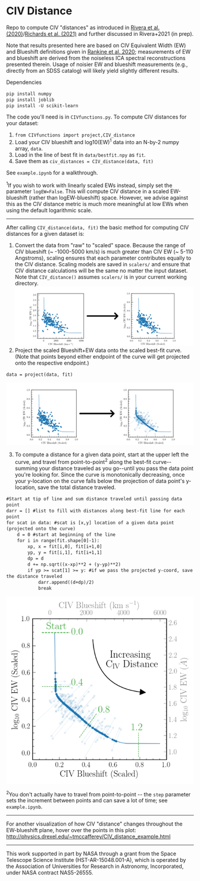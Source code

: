 # CIV Distance
Repo to compute CIV "distances" as introduced in [Rivera et al. (2020)](https://ui.adsabs.harvard.edu/abs/2020ApJ...899...96R/abstract)/[Richards et al. (2021)](https://ui.adsabs.harvard.edu/abs/2021AJ....162..270R/abstract) and further discussed in Rivera+2021 (in prep).

Note that results presented here are based on CIV Equivalent Width (EW) and Blueshift definitions given in [Rankine et al. 2020](https://ui.adsabs.harvard.edu/abs/2020MNRAS.492.4553R/abstract); measurements of EW and blueshift are derived from the noiseless ICA spectral reconstructions presented therein.  Usage of noisier EW and blueshift measurements (e.g., directly from an SDSS catalog) will likely yield slightly different results. 

Dependencies
```
pip install numpy
pip install joblib
pip install -U scikit-learn
```

The code you'll need is in ``CIVfunctions.py``.  To compute CIV distances for your dataset:

1) ``from CIVfunctions import project,CIV_distance``
2) Load your CIV blueshift and log10(EW)<sup>1</sup> data into an N-by-2 numpy array, ``data``.
3) Load in the line of best fit in ``data/bestfit.npy`` as ``fit``.
4) Save them as ``civ_distances = CIV_distance(data, fit)``

See ``example.ipynb`` for a walkthrough.

<sup>1</sup>If you wish to work with linearly scaled EWs instead, simply set the parameter ``logEW=False``.  This will compute CIV distance in a scaled EW-blueshift (rather than logEW-blueshift) space.  However, we advise against this as the CIV distance metric is much more meaningful at low EWs when using the default logarithmic scale.

----

After calling ``CIV_distance(data, fit)`` the basic method for computing CIV distances for a given dataset is:

1) Convert the data from "raw" to "scaled" space.  Because the range of CIV blueshift (~ -1000-5000 km/s) is much greater than CIV EW (~ 5-110 Angstroms), scaling ensures that each parameter contributes equally to the CIV distance.  Scaling models are saved in ``scalers/`` and ensure that CIV distance calculations will be the same no matter the input dataset.  Note that ``CIV_distance()`` assumes ``scalers/`` is in your current working directory.
![alt text](https://github.com/RichardsGroup/CIV_Distance/blob/main/imgs/scale_data.png)
2) Project the scaled Blueshift+EW data onto the scaled best-fit curve.  (Note that points beyond either endpoint of the curve will get projected onto the respective endpoint.)
```
data = project(data, fit) 
```
![alt text](https://github.com/RichardsGroup/CIV_Distance/blob/main/imgs/project_scaled.png)

3) To compute a distance for a given data point, start at the upper left the curve, and travel from point-to-point<sup>2</sup> along the best-fit curve--summing your distance traveled as you go--until you pass the data point you're looking for.  Since the curve is monotonically decreasing, once your y-location on the curve falls below the projection of data point's y-location, save the total distance traveled.   
```
#Start at tip of line and sum distance traveled until passing data point
darr = [] #list to fill with distances along best-fit line for each point
for scat in data: #scat is [x,y] location of a given data point (projected onto the curve)
    d = 0 #start at beginning of the line
    for i in range(fit.shape[0]-1):
        xp, x = fit[i,0], fit[i+1,0]
        yp, y = fit[i,1], fit[i+1,1] 
        dp = d
        d += np.sqrt((x-xp)**2 + (y-yp)**2)
        if yp >= scat[1] >= y: #if we pass the projected y-coord, save the distance traveled
            darr.append((d+dp)/2)
            break
```
![alt text](https://github.com/RichardsGroup/CIV_Distance/blob/main/imgs/distance_path.png)

<sup>2</sup>You don't actually have to travel from point-to-point -- the ``step`` parameter sets the increment between points and can save a lot of time; see ``example.ipynb``. 

----

For another visualization of how CIV "distance" changes throughout the EW-blueshift plane, hover over the points in this plot: http://physics.drexel.edu/~tmccafferey/CIV_distance_example.html

---
This work supported in part by NASA through a grant from the Space Telescope Science Institute (HST-AR-15048.001-A), which is operated by the Association of Universities for Research in Astronomy, Incorporated, under NASA contract NAS5-26555.
